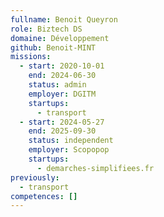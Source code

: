```yaml
---
fullname: Benoit Queyron
role: Biztech DS
domaine: Développement
github: Benoit-MINT
missions:
  - start: 2020-10-01
    end: 2024-06-30
    status: admin
    employer: DGITM
    startups:
      - transport
  - start: 2024-05-27
    end: 2025-09-30
    status: independent
    employer: Scopopop
    startups:
      - demarches-simplifiees.fr
previously:
  - transport
competences: []
---
```

